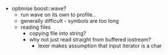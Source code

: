   * optimise boost::wave?
    * run wave on its own to profile..
    * generally difficult - symbols are too long
    * reading files
      * copying file into string?
      * why not just read straight from buffered iostream?
        * lexer makes assumption that input iterator is a char